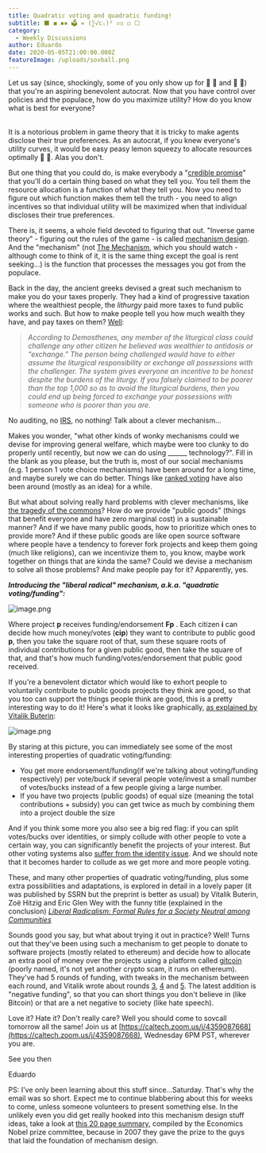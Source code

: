 ```yaml
---
title: Quadratic voting and quadratic funding!
subtitle: ⬛ ◼️ ◾▪️ 🗳 = (∑√cᵢ)² ▫️◽ ◻️ ⬜
category:
  - Weekly Discussions
author: Eduardo
date: 2020-05-05T21:00:00.000Z
featureImage: /uploads/sovball.png
---
```

Let us say (since, shockingly, some of you only show up for 🍻 🍕 and 🐂 💩) that you're an aspiring benevolent autocrat. Now that you have control over policies and the populace, how do you maximize utility? How do you know what is best for everyone?

\
It is a notorious problem in game theory that it is tricky to make agents disclose their true preferences. As an autocrat, if you knew everyone's utility curves, it would be easy peasy lemon squeezy to allocate resources optimally 🥜 🍋. Alas you don't.



But one thing that you could do, is make everybody a "[credible promise](https://papers.ssrn.com/sol3/papers.cfm?abstract_id=3364031)" that you'll do a certain thing based on what they tell you. You tell them the resource allocation is a function of what they tell you. Now you need to figure out which function makes them tell the truth - you need to align incentives so that individual utility will be maximized when that individual discloses their true preferences.



There is, it seems, a whole field devoted to figuring that out. "Inverse game theory" - figuring out the rules of the game - is called [mechanism design](https://en.wikipedia.org/wiki/Mechanism_design). And the "mechanism" (not [The Mechanism](https://en.wikipedia.org/wiki/The_Mechanism_(TV_series)), which you should watch - although come to think of it, it is the same thing except the goal is rent seeking...) is the function that processes the messages you got from the populace.



Back in the day, the ancient greeks devised a great such mechanism to make you do your taxes properly. They had a kind of progressive taxation where the wealthiest people, the *lithurgy* paid more taxes to fund public works and such. But how to make people tell you how much wealth they have, and pay taxes on them? [Well](https://books.google.com.br/books?id=JOmRDwAAQBAJ&pg=PT48&lpg=PT48&dq=%22According+to+Demosthenes,+any+member+of+the+liturgical+class+could+challenge+any+other+citizen+he+believed+was+wealthier+to+antidosis+or+%E2%80%9Cexchange.%E2%80%9D36+The+person+being+challenged+would+have+to+either+assume+the+liturgical+responsibility+or+exchange+all+possessions+with+the+challenger.%22&source=bl&ots=Dix7qbe0EI&sig=ACfU3U3Pc-jMs88Hgz04FQGcnjeQ8fd3wg&hl=en&sa=X&ved=2ahUKEwjc-MqTn5vpAhWCGbkGHbQLB20Q6AEwAHoECAIQAQ#v=onepage&q=%22According%20to%20Demosthenes%2C%20any%20member%20of%20the%20liturgical%20class%20could%20challenge%20any%20other%20citizen%20he%20believed%20was%20wealthier%20to%20antidosis%20or%20%E2%80%9Cexchange.%E2%80%9D36%20The%20person%20being%20challenged%20would%20have%20to%20either%20assume%20the%20liturgical%20responsibility%20or%20exchange%20all%20possessions%20with%20the%20challenger.%22&f=false):



> *According to Demosthenes, any member of the liturgical class could challenge any other citizen he believed was wealthier to antidosis or “exchange.” The person being challenged would have to either assume the liturgical responsibility or exchange all possessions with the challenger. The system gives everyone an incentive to be honest despite the burdens of the liturgy. If you falsely claimed to be poorer than the top 1,000 so as to avoid the liturgical burdens, then you could end up being forced to exchange your possessions with someone who is poorer than you are.*



No auditing, no [IRS](https://www.bloomberg.com/opinion/articles/2018-04-17/the-irs-computer-system-is-the-oldest-in-the-government), no nothing! Talk about a clever mechanism...



Makes you wonder, "what other kinds of wonky mechanisms could we devise for improving general welfare, which maybe were too clunky to do properly until recently, but now we can do using \_\_\_\_\_\_ technology?". Fill in the blank as you please, but the truth is, most of our social mechanisms (e.g. 1 person 1 vote choice mechanisms) have been around for a long time, and maybe surely we can do better. Things like [ranked voting](https://en.wikipedia.org/wiki/Ranked_voting) have also been around (mostly as an idea) for a while.



But what about solving really hard problems with clever mechanisms, like [the tragedy of the commons](https://en.wikipedia.org/wiki/Tragedy_of_the_commons)? How do we provide "public goods" (things that benefit everyone and have zero marginal cost) in a sustainable manner? And if we have many public goods, how to prioritize which ones to provide more? And if these public goods are like open source software where people have a tendency to forever fork projects and keep them going (much like religions), can we incentivize them to, you know, maybe work together on things that are kinda the same? Could we devise a mechanism to solve all those problems? And make people pay for it? Apparently, yes.



***Introducing the "liberal radical" mechanism, a.k.a. "quadratic voting/funding":***

![image.png](https://mail.google.com/mail/u/0?ui=2&ik=731b35a246&attid=0.1&permmsgid=msg-a:r4571912949660444234&th=171e73a80c1bb003&view=fimg&sz=s0-l75-ft&attbid=ANGjdJ_cwzfexIPcgoVduXHlDzXvr7grfn-4qetHSAO1jfUHJr6rawZhc67bhQpHmEDbLKt5Bzk3SaTAeW2tFROXSPDunlfMdrlg6U9sNzDOE4LHbL47uK081mNuQVw&disp=emb&realattid=ii_k9uii6dq0)

Where project **p** receives funding/endorsement **Fp** . Each citizen **i** can decide how much money/votes (**cip**) they want to contribute to public good **p**, then you take the square root of that, sum these square roots of individual contributions for a given public good, then take the square of that, and that's how much funding/votes/endorsement that public good received.



If you're a benevolent dictator which would like to exhort people to voluntarily contribute to public goods projects they think are good, so that you too can support the things people think are good, this is a pretty interesting way to do it! Here's what it looks like graphically, [as explained by Vitalik Buterin](https://vitalik.ca/general/2019/12/07/quadratic.html):



![image.png](https://mail.google.com/mail/u/0?ui=2&ik=731b35a246&attid=0.2&permmsgid=msg-a:r4571912949660444234&th=171e73a80c1bb003&view=fimg&sz=s0-l75-ft&attbid=ANGjdJ--U9T6sbj-Pax6iCzu4tUMZ0KG7F4vOafrvCK2Ta_uU-JVjkkrVcMm1WaAfaW3Z_YdXoJkajeZEIKqifPm77fOhfDS_ot_gumIP4Tj6UYM_-jGq5qyusucsQQ&disp=emb&realattid=ii_k9uiqanb1)



By staring at this picture, you can immediately see some of the most interesting properties of quadratic voting/funding:

* You get more endorsement/funding(if we're talking about voting/funding respectively) per vote/buck if several people vote/invest a small number of votes/bucks instead of a few people giving a large number.
* If you have two projects (public goods) of equal size (meaning the total contributions + subsidy) you can get twice as much by combining them into a project double the size

And if you think some more you also see a big red flag: if you can split votes/bucks over identities, or simply collude with other people to vote a certain way, you can significantly benefit the projects of your interest. But other voting systems also [suffer from the identity issue](https://www.bbc.com/news/world-us-canada-38746559). And we should note that it becomes harder to collude as we get more and more people voting.



These, and many other properties of quadratic voting/funding, plus some extra possibilities and adaptations, is explored in detail in a lovely paper (it was published by SSRN but the preprint is better as usual) by Vitalik Buterin, Zoë Hitzig and Eric Glen Wey with the funny title (explained in the conclusion) *[Liberal Radicalism: Formal Rules for a Society Neutral among Communities](https://arxiv.org/pdf/1809.06421.pdf)*



[](https://arxiv.org/pdf/1809.06421.pdf)Sounds good you say, but what about trying it out in practice? Well! Turns out that they've been using such a mechanism to get people to donate to software projects (mostly related to ethereum) and decide how to allocate an extra pool of money over the projects using a platform called [gitcoin](https://gitcoin.co/results) (poorly named, it's not yet another crypto scam, it runs on ethereum). They've had 5 rounds of funding, with tweaks in the mechanism between each round, and Vitalik wrote about rounds [3](https://vitalik.ca/general/2019/10/24/gitcoin.html), [4](https://vitalik.ca/general/2020/01/28/round4.html) and [5](https://vitalik.ca/general/2020/04/30/round5.html). The latest addition is "negative funding", so that you can short things you don't believe in (like Bitcoin) or that are a net negative to society (like hate speech).



Love it? Hate it? Don't really care? Well you should come to sovcall tomorrow all the same! Join us at [https://caltech.zoom.us/j/​4359087668](https://caltech.zoom.us/j/4359087668), Wednesday 6PM PST, wherever you are.





See you then



Eduardo



PS: I've only been learning about this stuff since...Saturday. That's why the email was so short. Expect me to continue blabbering about this for weeks to come, unless someone volunteers to present something else. In the unlikely even you did get really hooked into this mechanism design stuff ideas, take a look at [this 20 page summary](https://vitalik.ca/general/2020/04/30/round5.html), compiled by the Economics Nobel prize committee, because in 2007 they gave the prize to the guys that laid the foundation of mechanism design.